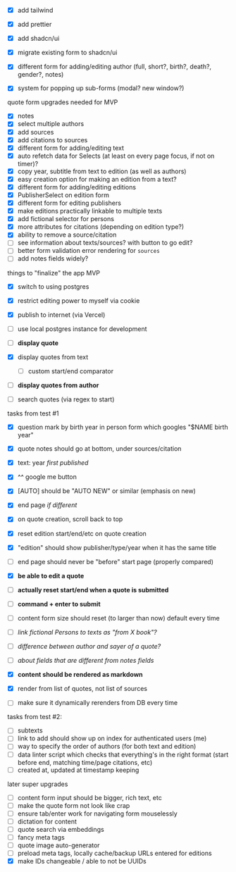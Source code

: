 - [x] add tailwind
- [x] add prettier
- [x] add shadcn/ui
- [x] migrate existing form to shadcn/ui

- [x] different form for adding/editing author (full, short?, birth?, death?, gender?, notes)
- [x] system for popping up sub-forms (modal? new window?)

quote form upgrades needed for MVP

- [x] notes
- [x] select multiple authors
- [x] add sources
- [x] add citations to sources
- [x] different form for adding/editing text
- [x] auto refetch data for Selects (at least on every page focus, if not on timer)?
- [x] copy year, subtitle from text to edition (as well as authors)
- [x] easy creation option for making an edition from a text?
- [x] different form for adding/editing editions
- [x] PublisherSelect on edition form
- [x] different form for editing publishers
- [x] make editions practically linkable to multiple texts
- [x] add fictional selector for persons
- [x] more attributes for citations (depending on edition type?)
- [x] ability to remove a source/citation
- [ ] see information about texts/sources? with button to go edit?
- [ ] better form validation error rendering for `sources`
- [ ] add notes fields widely?

things to "finalize" the app MVP

- [x] switch to using postgres
- [x] restrict editing power to myself via cookie
- [x] publish to internet (via Vercel)
- [ ] use local postgres instance for development

- [ ] **display quote**
- [x] display quotes from text
  - [ ] custom start/end comparator
- [ ] **display quotes from author**
- [ ] search quotes (via regex to start)

tasks from test #1

- [x] question mark by birth year in person form which googles "$NAME birth year"
- [x] quote notes should go at bottom, under sources/citation
- [x] text: year _first published_
- [x] ^^ google me button
- [x] [AUTO] should be "AUTO NEW" or similar (emphasis on new)
- [x] end page _if different_
- [x] on quote creation, scroll back to top
- [x] reset edition start/end/etc on quote creation
- [x] "edition" should show publisher/type/year when it has the same title
- [ ] end page should never be "before" start page (properly compared)
- [x] **be able to edit a quote**

- [ ] **actually reset start/end when a quote is submitted**
- [ ] **command + enter to submit**
- [ ] content form size should reset (to larger than now) default every time
- [ ] _link fictional Persons to texts as "from X book"?_
- [ ] _difference between author and sayer of a quote?_
- [ ] _about fields that are different from notes fields_
- [x] **content should be rendered as markdown**
- [x] render from list of quotes, not list of sources
- [ ] make sure it dynamically rerenders from DB every time

tasks from test #2:

- [ ] subtexts
- [ ] link to add should show up on index for authenticated users (me)
- [ ] way to specify the order of authors (for both text and edition)
- [ ] data linter script which checks that everything's in the right format (start before end, matching time/page citations, etc)
- [ ] created at, updated at timestamp keeping

later super upgrades

- [ ] content form input should be bigger, rich text, etc
- [ ] make the quote form not look like crap
- [ ] ensure tab/enter work for navigating form mouselessly
- [ ] dictation for content
- [ ] quote search via embeddings
- [ ] fancy meta tags
- [ ] quote image auto-generator
- [ ] preload meta tags, locally cache/backup URLs entered for editions
- [x] make IDs changeable / able to not be UUIDs
